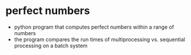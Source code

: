 # perfect numbers
- python program that computes perfect numbers within a range of numbers
- the program compares the run times of multiprocessing vs. sequential processing on a batch system
